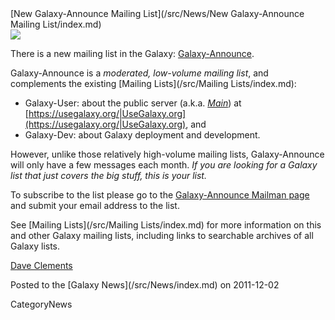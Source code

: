 <div class='newsItemHeader'>[New Galaxy-Announce Mailing List](/src/News/New Galaxy-Announce Mailing List/index.md)</div>
<div class='right'>
<a href='http://lists.bx.psu.edu/listinfo/galaxy-announce'><img src="/src/Images/Logos/MailmanLogoSmall.png" /></a>
</div>

There is a new mailing list in the Galaxy: [Galaxy-Announce](http://lists.bx.psu.edu/listinfo/galaxy-announce).  

Galaxy-Announce is a *moderated, low-volume mailing list*, and complements the existing [Mailing Lists](/src/Mailing Lists/index.md): 
* Galaxy-User: about the public server (a.k.a. *[Main](/src/Main/index.md)*) at [https://usegalaxy.org/|UseGalaxy.org](https://usegalaxy.org/|UseGalaxy.org), and 
* Galaxy-Dev: about Galaxy deployment and development.  

However, unlike those relatively high-volume mailing lists, Galaxy-Announce will only have a few messages each month.  *If you are looking for a Galaxy list that just covers the big stuff, this is your list.*

To subscribe to the list please go to the [Galaxy-Announce Mailman page](http://lists.bx.psu.edu/listinfo/galaxy-announce) and submit your email address to the list.

See [Mailing Lists](/src/Mailing Lists/index.md) for more information on this and other Galaxy mailing lists, including links to searchable archives of all Galaxy lists.

[Dave Clements](/src/DaveClements/index.md)
<div class='newsItemFooter'>Posted to the [Galaxy News](/src/News/index.md) on 2011-12-02</div>

CategoryNews
